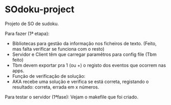 # SOdoku-project
Projeto de SO de sudoku.

Para fazer (1ª etapa):

- Bibliotecas para gestão da informação nos ficheiros de texto. (Feito, mas falta verificar se funciona com o resto)
- Servidor e Client têm que carregar paramêtros para config file (Tbm feito)
- Tbm devem exportar pra 1 (ou +) o registo dos eventos que ocorrem nas apps.
- Função de verificação de solução:
- AKA recebe uma solução e verifica se está correta, registando o resultado: correta, errada em x números.

Para testar o servidor (1ªfase):
Vejam o makefile que foi criado.
